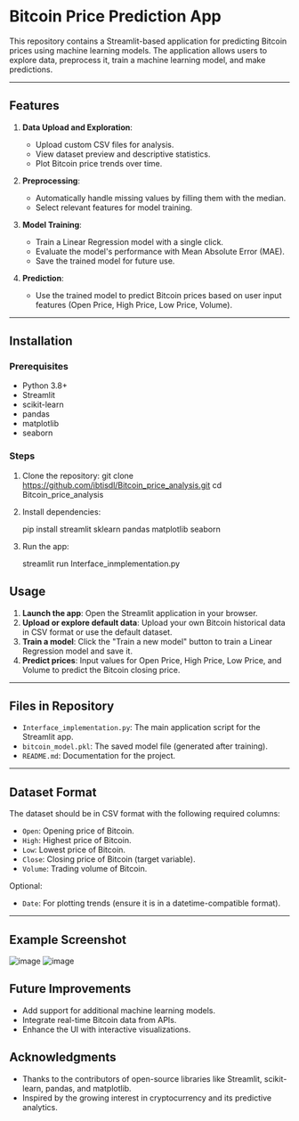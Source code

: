 # Bitcoin Price Prediction App

This repository contains a Streamlit-based application for predicting Bitcoin prices using machine learning models. The application allows users to explore data, preprocess it, train a machine learning model, and make predictions.

---

## Features

1. **Data Upload and Exploration**:
   - Upload custom CSV files for analysis.
   - View dataset preview and descriptive statistics.
   - Plot Bitcoin price trends over time.

2. **Preprocessing**:
   - Automatically handle missing values by filling them with the median.
   - Select relevant features for model training.

3. **Model Training**:
   - Train a Linear Regression model with a single click.
   - Evaluate the model's performance with Mean Absolute Error (MAE).
   - Save the trained model for future use.

4. **Prediction**:
   - Use the trained model to predict Bitcoin prices based on user input features (Open Price, High Price, Low Price, Volume).

---

## Installation

### Prerequisites
- Python 3.8+
- Streamlit
- scikit-learn
- pandas
- matplotlib
- seaborn

### Steps
1. Clone the repository:
   git clone https://github.com/ibtisdl/Bitcoin_price_analysis.git
   cd Bitcoin_price_analysis

2. Install dependencies:
 
   pip install streamlit sklearn pandas matplotlib seaborn
  
3. Run the app:
  
   streamlit run Interface_inmplementation.py
  



## Usage

1. **Launch the app**: Open the Streamlit application in your browser.
2. **Upload or explore default data**: Upload your own Bitcoin historical data in CSV format or use the default dataset.
3. **Train a model**: Click the "Train a new model" button to train a Linear Regression model and save it.
4. **Predict prices**: Input values for Open Price, High Price, Low Price, and Volume to predict the Bitcoin closing price.

---

## Files in Repository

- `Interface_implementation.py`: The main application script for the Streamlit app.
- `bitcoin_model.pkl`: The saved model file (generated after training).
- `README.md`: Documentation for the project.

---

## Dataset Format

The dataset should be in CSV format with the following required columns:
- `Open`: Opening price of Bitcoin.
- `High`: Highest price of Bitcoin.
- `Low`: Lowest price of Bitcoin.
- `Close`: Closing price of Bitcoin (target variable).
- `Volume`: Trading volume of Bitcoin.

Optional:
- `Date`: For plotting trends (ensure it is in a datetime-compatible format).

---

## Example Screenshot
![image](https://github.com/user-attachments/assets/d262a615-9885-4657-b1c2-a25f05de0a6c)
![image](https://github.com/user-attachments/assets/95494e2f-47ea-4325-a53b-12f8a1002684)



## Future Improvements

- Add support for additional machine learning models.
- Integrate real-time Bitcoin data from APIs.
- Enhance the UI with interactive visualizations.


## Acknowledgments

- Thanks to the contributors of open-source libraries like Streamlit, scikit-learn, pandas, and matplotlib.
- Inspired by the growing interest in cryptocurrency and its predictive analytics.

